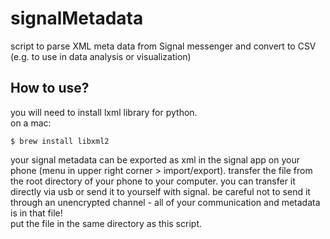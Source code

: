 # signalMetadata
script to parse XML meta data from Signal messenger and convert to CSV (e.g. to use in data analysis or visualization)

## How to use?
you will need to install lxml library for python.  
on a mac:  


    $ brew install libxml2  
your signal metadata can be exported as xml in the signal app on your phone (menu in upper right corner > import/export). 
transfer the file from the root directory of your phone to your computer. you can transfer it directly via usb or send it to yourself with signal. be careful not to send it through an unencrypted channel - all of your communication and metadata is in that file!  
put the file in the same directory as this script.
